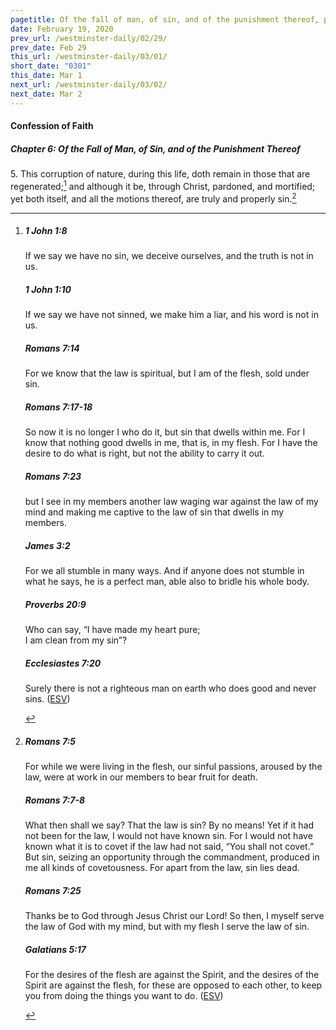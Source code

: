 ```yaml
---
pagetitle: Of the fall of man, of sin, and of the punishment thereof, part 5
date: February 19, 2020
prev_url: /westminster-daily/02/29/
prev_date: Feb 29
this_url: /westminster-daily/03/01/
short_date: "0301"
this_date: Mar 1
next_url: /westminster-daily/03/02/
next_date: Mar 2
---
```


#### Confession of Faith

##### Chapter 6: Of the Fall of Man, of Sin, and of the Punishment Thereof

<span class="q">5.</span> This corruption of nature, during this life, doth remain in those that are regenerated;[^fnref:wcf1] and although it be, through Christ, pardoned, and mortified; yet both itself, and all the motions thereof, are truly and properly sin.[^fnref:wcf2]

[^fnref:wcf1]: <div class="esv"><h5>1 John 1:8</h5> <div class="esv-text"><p id="p62001008.01-1">If we say we have no sin, we deceive ourselves, and the truth is not in us.</p> </div><h5>1 John 1:10</h5> <div class="esv-text"><p id="p62001010.01-2">If we say we have not sinned, we make him a liar, and his word is not in us.</p> </div><h5>Romans 7:14</h5> <div class="esv-text"><p id="p45007014.01-3">For we know that the law is spiritual, but I am of the flesh, sold under sin.</p> </div><h5>Romans 7:17-18</h5> <div class="esv-text"><p id="p45007017.01-4">So now it is no longer I who do it, but sin that dwells within me. For I know that nothing good dwells in me, that is, in my flesh. For I have the desire to do what is right, but not the ability to carry it out.</p> </div><h5>Romans 7:23</h5> <div class="esv-text"><p id="p45007023.01-5">but I see in my members another law waging war against the law of my mind and making me captive to the law of sin that dwells in my members.</p> </div><h5>James 3:2</h5> <div class="esv-text"><p id="p59003002.01-6">For we all stumble in many ways. And if anyone does not stumble in what he says, he is a perfect man, able also to bridle his whole body.</p> </div><h5>Proverbs 20:9</h5> <div class="esv-text"><div class="block-indent"> <p class="line-group" id="p20020009.01-7">Who can say, &#8220;I have made my heart pure;<br /> <span class="indent"></span>I am clean from my sin&#8221;?</p> </div> </div><h5>Ecclesiastes 7:20</h5> <div class="esv-text"><p id="p21007020.01-8">Surely there is not a righteous man on earth who does good and never sins.  (<a href="http://www.esv.org" class="copyright">ESV</a>)</p> </div> </div>

[^fnref:wcf2]: <div class="esv"><h5>Romans 7:5</h5> <div class="esv-text"><p id="p45007005.01-1">For while we were living in the flesh, our sinful passions, aroused by the law, were at work in our members to bear fruit for death.</p> </div><h5>Romans 7:7-8</h5> <div class="esv-text"> <p id="p45007007.05-2">What then shall we say? That the law is sin? By no means! Yet if it had not been for the law, I would not have known sin. For I would not have known what it is to covet if the law had not said, &#8220;You shall not covet.&#8221; But sin, seizing an opportunity through the commandment, produced in me all kinds of covetousness. For apart from the law, sin lies dead.</p> </div><h5>Romans 7:25</h5> <div class="esv-text"><p id="p45007025.01-3">Thanks be to God through Jesus Christ our Lord! So then, I myself serve the law of God with my mind, but with my flesh I serve the law of sin.</p> </div><h5>Galatians 5:17</h5> <div class="esv-text"><p id="p48005017.01-4">For the desires of the flesh are against the Spirit, and the desires of the Spirit are against the flesh, for these are opposed to each other, to keep you from doing the things you want to do.  (<a href="http://www.esv.org" class="copyright">ESV</a>)</p> </div> </div>


